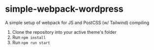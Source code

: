 # simple-webpack-wordpress
A simple setup of webpack for JS and PostCSS (w/ Tailwind) compiling 

1. Clone the repository into your active theme's folder
2. Run `npm install`
3. Run `npm run start`
